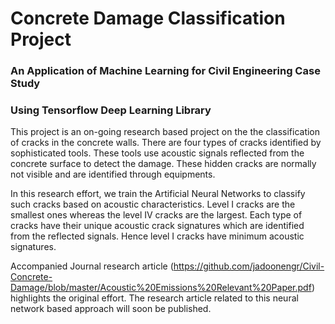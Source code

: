 # Concrete Damage Classification Project
### An Application of Machine Learning for Civil Engineering Case Study
### Using Tensorflow Deep Learning Library

This project is an on-going research based project on the the classification of cracks in the concrete walls. There are four types of 
cracks identified by sophisticated tools. These tools use acoustic signals reflected from the concrete surface to detect the damage. 
These hidden cracks are normally not visible and are identified through equipments.

In this research effort, we train the Artificial Neural Networks to classify such cracks based on acoustic characteristics. Level I cracks
are the smallest ones whereas the level IV cracks are the largest. Each type of cracks have their unique acoustic crack signatures which are identified from the reflected signals. Hence level I cracks have minimum acoustic signatures.

Accompanied Journal research article (https://github.com/jadoonengr/Civil-Concrete-Damage/blob/master/Acoustic%20Emissions%20Relevant%20Paper.pdf) highlights the original effort. The research article related to this neural network based approach will soon be published.
